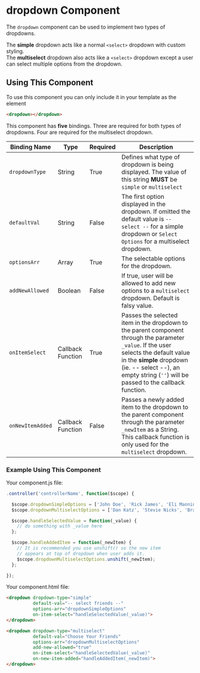 # dropdown Component

The `dropdown` component can be used to implement two types of dropdowns.

The **simple** dropdown acts like a normal `<select>` dropdown with custom styling.  
The **multiselect** dropdown also acts like a `<select>` dropdown except a user can select multiple options from the dropdown.

## Using This Component

To use this component you can only include it in your template as the element

```HTML
<dropdown></dropdown>
```

This component has **five** bindings. Three are required for both types of dropdowns. Four are required for the multiselect dropdown.

| Binding Name | Type | Required | Description |
| ------------ | ---- | -------- | ----------- |
| `dropdownType` | String | True | Defines what type of dropdown is being displayed. The value of this string **MUST** be `simple` or `multiselect` |
| `defaultVal` | String | False | The first option displayed in the dropdown. If omitted the default value is `-- select --` for a simple dropdown or `Select Options` for a multiselect dropdown. |
| `optionsArr` | Array | True | The selectable options for the dropdown. |
| `addNewAllowed` | Boolean | False | If true, user will be allowed to add new options to a `multiselect` dropdown. Default is falsy value. |
| `onItemSelect` | Callback Function | True | Passes the selected item in the dropdown to the parent component through the parameter `_value`. If the user selects the default value in the **simple** dropdown (ie. -- select --), an empty string (`''`) will be passed to the callback function. |
| `onNewItemAdded` | Callback Function | False | Passes a newly added item to the dropdown to the parent component through the parameter `_newItem` as a String. This callback function is only used for the `multiselect` dropdown. |

### Example Using This Component

Your component.js file:

```javascript
.controller('controllerName', function($scope) {

  $scope.dropdownSimpleOptions = ['John Doe', 'Rick James', 'Eli Manning'];
  $scope.dropdownMultiselectOptions = ['Dan Katz', 'Stevie Nicks', 'Brandon Jacobs'];

  $scope.handleSelectedValue = function(_value) {
    // do something with _value here
  };

  $scope.handleAddedItem = function(_newItem) {
    // It is recommended you use unshift() so the new item
    // appears at top of dropdown when user adds it.
    $scope.dropdownMultiselectOptions.unshift(_newItem);
  };

});
```

Your component.html file:

```HTML
<dropdown dropdown-type="simple"
          default-val="-- select friends --"
          options-arr="dropdownSimpleOptions"
          on-item-select="handleSelectedValue(_value)">
</dropdown>

<dropdown dropdown-type="multiselect"
          default-val="Choose Your Friends"
          options-arr="dropdownMultiselectOptions"
          add-new-allowed="true"
          on-item-select="handleSelectedValue(_value)"
          on-new-item-added="handleAddedItem(_newItem)">
</dropdown>
```
